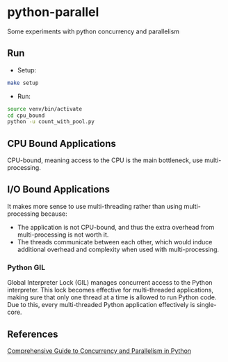 # python-parallel

 Some experiments with python concurrency and parallelism

## Run

- Setup:

```bash
make setup
```

- Run:

```bash
source venv/bin/activate
cd cpu_bound
python -u count_with_pool.py
```

## CPU Bound Applications

CPU-bound, meaning access to the CPU is the main bottleneck, use multi-processing.

## I/O Bound Applications

It makes more sense to use multi-threading rather than using multi-processing because:

- The application is not CPU-bound, and thus the extra overhead from multi-processing is not worth it.
- The threads communicate between each other, which would induce additional overhead and complexity when used with multi-processing.

### Python GIL

Global Interpreter Lock (GIL) manages concurrent access to the Python interpreter. This lock becomes effective for multi-threaded applications, making sure that only one thread at a time is allowed to run Python code. Due to this, every multi-threaded Python application effectively is single-core.

## References

[Comprehensive Guide to Concurrency and Parallelism in Python](https://towardsdatascience.com/comprehensive-guide-to-concurrency-and-parallelism-in-python-415ee5fbec1a)
